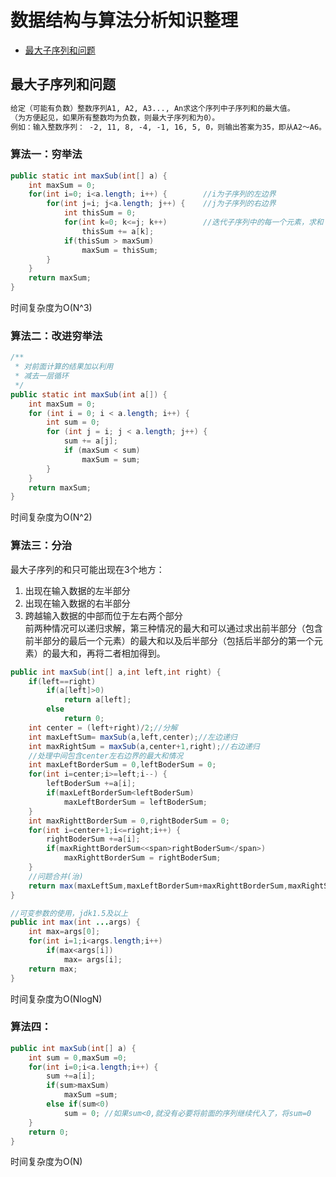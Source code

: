 # 数据结构与算法分析知识整理

* [最大子序列和问题](https://github.com/jialechan/data_structures_and_algorithm_analysis_in_java#%E6%9C%80%E5%A4%A7%E5%AD%90%E5%BA%8F%E5%88%97%E5%92%8C%E9%97%AE%E9%A2%98)

## 最大子序列和问题
```txt
给定（可能有负数）整数序列A1, A2, A3..., An求这个序列中子序列和的最大值。   
（为方便起见，如果所有整数均为负数，则最大子序列和为0）。   
例如：输入整数序列： -2, 11, 8, -4, -1, 16, 5, 0，则输出答案为35，即从A2～A6。
```
### 算法一：穷举法
```java
public static int maxSub(int[] a) {
    int maxSum = 0;
    for(int i=0; i<a.length; i++) {        //i为子序列的左边界
        for(int j=i; j<a.length; j++) {    //j为子序列的右边界
            int thisSum = 0;
            for(int k=0; k<=j; k++)        //迭代子序列中的每一个元素，求和
                thisSum += a[k];
            if(thisSum > maxSum)
                maxSum = thisSum;
        }
    }
    return maxSum;
}
```
时间复杂度为O(N^3)
### 算法二：改进穷举法
```java
/** 
 * 对前面计算的结果加以利用 
 * 减去一层循环 
 */  
public static int maxSub(int a[]) {  
    int maxSum = 0;  
    for (int i = 0; i < a.length; i++) {  
        int sum = 0;  
        for (int j = i; j < a.length; j++) {  
            sum += a[j];  
            if (maxSum < sum)  
                maxSum = sum;  
        }  
    }  
    return maxSum;  
}  
```
时间复杂度为O(N^2)
### 算法三：分治
最大子序列的和只可能出现在3个地方：   
1. 出现在输入数据的左半部分   
2. 出现在输入数据的右半部分   
3. 跨越输入数据的中部而位于左右两个部分   
前两种情况可以递归求解，第三种情况的最大和可以通过求出前半部分（包含前半部分的最后一个元素）的最大和以及后半部分（包括后半部分的第一个元素）的最大和，再将二者相加得到。
```java
public int maxSub(int[] a,int left,int right) {  
    if(left==right)  
        if(a[left]>0)  
            return a[left];  
        else  
            return 0;  
    int center = (left+right)/2;//分解  
    int maxLeftSum= maxSub(a,left,center);//左边递归  
    int maxRightSum = maxSub(a,center+1,right);//右边递归  
    //处理中间包含center左右边界的最大和情况  
    int maxLeftBorderSum = 0,leftBoderSum = 0;  
    for(int i=center;i>=left;i--) {  
        leftBoderSum +=a[i];  
        if(maxLeftBorderSum<leftBoderSum)  
            maxLeftBorderSum = leftBoderSum;  
    }  
    int maxRighttBorderSum = 0,rightBoderSum = 0;  
    for(int i=center+1;i<=right;i++) {  
        rightBoderSum +=a[i];  
        if(maxRighttBorderSum<<span>rightBoderSum</span>)  
            maxRighttBorderSum = rightBoderSum;  
    }  
    //问题合并(治)  
    return max(maxLeftSum,maxLeftBorderSum+maxRighttBorderSum,maxRightSum);  
}  

//可变参数的使用，jdk1.5及以上  
public int max(int ...args) {  
    int max=args[0];  
    for(int i=1;i<args.length;i++)  
        if(max<args[i])  
            max= args[i];  
    return max;  
} 
```
时间复杂度为O(NlogN)
### 算法四：
```java
public int maxSub(int[] a) {  
    int sum = 0,maxSum =0;  
    for(int i=0;i<a.length;i++) {  
        sum +=a[i];  
        if(sum>maxSum)  
            maxSum =sum;  
        else if(sum<0)  
            sum = 0; //如果sum<0,就没有必要将前面的序列继续代入了，将sum=0  
    }  
    return 0;  
} 
```
时间复杂度为O(N)

